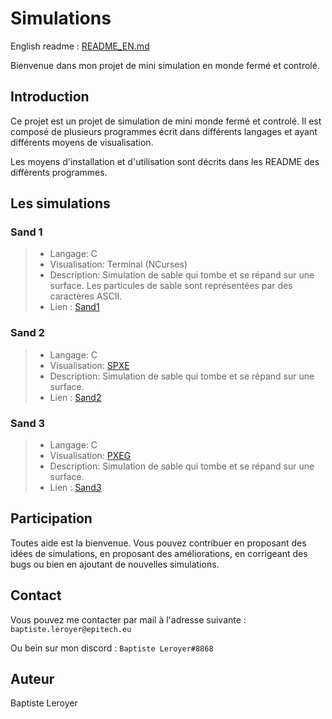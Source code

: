 # Simulations

English readme : [README_EN.md](https://github.com/ZiplEix/simulations/blob/main/README_EN.md)

Bienvenue dans mon projet de mini simulation en monde fermé et controlé.

## Introduction

Ce projet est un projet de simulation de mini monde fermé et controlé. Il est composé de plusieurs programmes écrit dans différents langages et ayant différents moyens de visualisation.

Les moyens d'installation et d'utilisation sont décrits dans les README des différents programmes.

## Les simulations

### Sand 1

>- Langage: C
>- Visualisation: Terminal (NCurses)
>- Description: Simulation de sable qui tombe et se répand sur une surface. Les particules de sable sont représentées par des caractères ASCII.
>- Lien : [Sand1](https://github.com/ZiplEix/simulations/tree/main/Sand_1)

### Sand 2

>- Langage: C
>- Visualisation: [SPXE](https://github.com/LogicEu/spxe)
>- Description: Simulation de sable qui tombe et se répand sur une surface.
>- Lien : [Sand2](https://github.com/ZiplEix/simulations/tree/main/Sand_2)

### Sand 3

>- Langage: C
>- Visualisation: [PXEG](https://github.com/ZiplEix/PXEG)
>- Description: Simulation de sable qui tombe et se répand sur une surface.
>- Lien : [Sand3](https://github.com/ZiplEix/simulations/tree/main/Sand_3)

## Participation

Toutes aide est la bienvenue. Vous pouvez contribuer en proposant des idées de simulations, en proposant des améliorations, en corrigeant des bugs ou bien en ajoutant de nouvelles simulations.

## Contact

Vous pouvez me contacter par mail à l'adresse suivante : `baptiste.leroyer@epitech.eu`

Ou bein sur mon discord : `Baptiste Leroyer#8868`

## Auteur

Baptiste Leroyer
